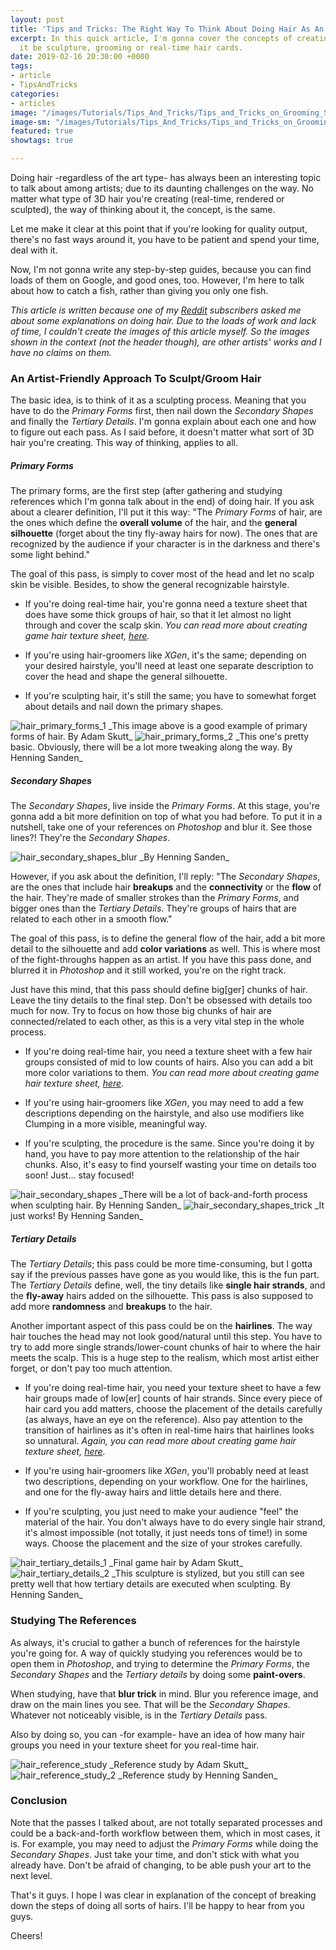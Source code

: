 ```yaml
---
layout: post
title: 'Tips and Tricks: The Right Way To Think About Doing Hair As An Artist'
excerpt: In this quick article, I'm gonna cover the concepts of creating hair. Whether
  it be sculpture, grooming or real-time hair cards.
date: 2019-02-16 20:30:00 +0000
tags:
- article
- TipsAndTricks
categories:
- articles
image: "/images/Tutorials/Tips_And_Tricks/Tips_and_Tricks_on_Grooming_Sculpting_Hair/tips_and_tricks_on_grooming_sculpting_hair_header.jpg"
image-sm: "/images/Tutorials/Tips_And_Tricks/Tips_and_Tricks_on_Grooming_Sculpting_Hair/tips_and_tricks_on_grooming_sculpting_hair_header.jpg"
featured: true
showtags: true

---
```

Doing hair -regardless of the art type- has always been an interesting topic to talk about among artists; due to its daunting challenges on the way. No matter what type of 3D hair you're creating (real-time, rendered or sculpted), the way of thinking about it, the concept, is the same.

Let me make it clear at this point that if you're looking for quality output, there's no fast ways around it, you have to be patient and spend your time, deal with it.

Now, I'm not gonna write any step-by-step guides, because you can find loads of them on Google, and good ones, too. However, I'm here to talk about how to catch a fish, rather than giving you only one fish.

_This article is written because one of my_ [_Reddit_](https://www.reddit.com/r/CharacterArtists/ "Reddit - r/CharacterArtists") _subscribers asked me about some explanations on doing hair. Due to the loads of work and lack of time, I couldn't create the images of this article myself. So the images shown in the context (not the header though), are other artists' works and I have no claims on them._


### An Artist-Friendly Approach To Sculpt/Groom Hair

The basic idea, is to think of it as a sculpting process. Meaning that you have to do the _Primary Forms_ first, then nail down the _Secondary Shapes_ and finally the _Tertiary Details_. I'm gonna explain about each one and how to figure out each pass. As I said before, it doesn't matter what sort of 3D hair you're creating. This way of thinking, applies to all.


##### Primary Forms

The primary forms, are the first step (after gathering and studying references which I'm gonna talk about in the end) of doing hair. If you ask about a clearer definition, I'll put it this way: "The _Primary Forms_ of hair, are the ones which define the **overall volume** of the hair, and the **general silhouette** (forget about the tiny fly-away hairs for now). The ones that are recognized by the audience if your character is in the darkness and there's some light behind."

The goal of this pass, is simply to cover most of the head and let no scalp skin be visible. Besides, to show the general recognizable hairstyle.

* If you're doing real-time hair, you're gonna need a texture sheet that does have some thick groups of hair, so that it let almost no light through and cover the scalp skin. _You can read more about creating game hair texture sheet,_ [_here_](https://hossimo.com/tutorial/workflow-how-to-create-texture-map-for-game-hair-cards-using-xgen/ "How To Create Texture Map For Game Hair Cards Using XGen")_._

* If you're using hair-groomers like _XGen_, it's the same; depending on your desired hairstyle, you'll need at least one separate description to cover the head and shape the general silhouette.

* If you're sculpting hair, it's still the same; you have to somewhat forget about details and nail down the primary shapes.

<img src="/images/Tutorials/Tips_And_Tricks/Tips_and_Tricks_on_Grooming_Sculpting_Hair/hair_primary_forms_1.jpg" alt="hair_primary_forms_1" class="narrowResponsive">
_This image above is a good example of primary forms of hair. By Adam Skutt_

<img src="/images/Tutorials/Tips_And_Tricks/Tips_and_Tricks_on_Grooming_Sculpting_Hair/hair_primary_forms_2.jpg" alt="hair_primary_forms_2" class="narrowResponsive">
_This one's pretty basic. Obviously, there will be a lot more tweaking along the way. By Henning Sanden_


##### Secondary Shapes

The _Secondary Shapes_, live inside the _Primary Forms_. At this stage, you're gonna add a bit more definition on top of what you had before. To put it in a nutshell, take one of your references on _Photoshop_ and blur it. See those lines?! They're the _Secondary Shapes_.

<img src="/images/Tutorials/Tips_And_Tricks/Tips_and_Tricks_on_Grooming_Sculpting_Hair/hair_secondary_shapes_blur.jpg" alt="hair_secondary_shapes_blur" class="narrowResponsive">
_By Henning Sanden_


However, if you ask about the definition, I'll reply: "The _Secondary Shapes_, are the ones that include hair **breakups** and the **connectivity** or the **flow** of the hair. They're made of smaller strokes than the _Primary Forms_, and bigger ones than the _Tertiary Details_. They're groups of hairs that are related to each other in a smooth flow."

The goal of this pass, is to define the general flow of the hair, add a bit more detail to the silhouette and add **color variations** as well. This is where most of the fight-throughs happen as an artist. If you have this pass done, and blurred it in _Photoshop_ and it still worked, you're on the right track.

Just have this mind, that this pass should define big\[ger\] chunks of hair. Leave the tiny details to the final step. Don't be obsessed with details too much for now. Try to focus on how those big chunks of hair are connected/related to each other, as this is a very vital step in the whole process.

* If you're doing real-time hair, you need a texture sheet with a few hair groups consisted of mid to low counts of hairs. Also you can add a bit more color variations to them. _You can read more about creating game hair texture sheet,_ [_here_](https://hossimo.com/tutorial/workflow-how-to-create-texture-map-for-game-hair-cards-using-xgen/ "How To Create Texture Map For Game Hair Cards Using XGen")_._

* If you're using hair-groomers like _XGen_, you may need to add a few descriptions depending on the hairstyle, and also use modifiers like Clumping in a more visible, meaningful way.

* If you're sculpting, the procedure is the same. Since you're doing it by hand, you have to pay more attention to the relationship of the hair chunks. Also, it's easy to find yourself wasting your time on details too soon! Just... stay focused!

<img src="/images/Tutorials/Tips_And_Tricks/Tips_and_Tricks_on_Grooming_Sculpting_Hair/hair_secondary_shapes.jpg" alt="hair_secondary_shapes" class="narrowResponsive">
_There will be a lot of back-and-forth process when sculpting hair. By Henning Sanden_

<img src="/images/Tutorials/Tips_And_Tricks/Tips_and_Tricks_on_Grooming_Sculpting_Hair/hair_secondary_shapes_trick.jpg" alt="hair_secondary_shapes_trick" class="narrowResponsive">
_It just works! By Henning Sanden_


##### Tertiary Details

The _Tertiary Details_; this pass could be more time-consuming, but I gotta say if the previous passes have gone as you would like, this is the fun part. The _Tertiary Details_ define, well, the tiny details like **single hair strands**, and the **fly-away** hairs added on the silhouette. This pass is also supposed to add more **randomness** and **breakups** to the hair.

Another important aspect of this pass could be on the **hairlines**. The way hair touches the head may not look good/natural until this step. You have to try to add more single strands/lower-count chunks of hair to where the hair meets the scalp. This is a huge step to the realism, which most artist either forget, or don't pay too much attention.

* If you're doing real-time hair, you need your texture sheet to have a few hair groups made of low\[er\] counts of hair strands. Since every piece of hair card you add matters, choose the placement of the details carefully (as always, have an eye on the reference). Also pay attention to the transition of hairlines as it's often in real-time hairs that hairlines looks so unnatural. _Again, you can read more about creating game hair texture sheet,_ [_here_](https://hossimo.com/tutorial/workflow-how-to-create-texture-map-for-game-hair-cards-using-xgen/ "How To Create Texture Map For Game Hair Cards Using XGen")_._

* If you're using hair-groomers like _XGen_, you'll probably need at least two descriptions, depending on your workflow. One for the hairlines, and one for the fly-away hairs and little details here and there.

* If you're sculpting, you just need to make your audience "feel" the material of the hair. You don't always have to do every single hair strand, it's almost impossible (not totally, it just needs tons of time!) in some ways. Choose the placement and the size of your strokes carefully.

<img src="/images/Tutorials/Tips_And_Tricks/Tips_and_Tricks_on_Grooming_Sculpting_Hair/hair_tertiary_details_1.jpg" alt="hair_tertiary_details_1" class="narrowResponsive">
_Final game hair by Adam Skutt_

<img src="/images/Tutorials/Tips_And_Tricks/Tips_and_Tricks_on_Grooming_Sculpting_Hair/hair_tertiary_details_2.jpg" alt="hair_tertiary_details_2" class="narrowResponsive">
_This sculpture is stylized, but you still can see pretty well that how tertiary details are executed when sculpting. By Henning Sanden_


### Studying The References

As always, it's crucial to gather a bunch of references for the hairstyle you're going for. A way of quickly studying you references would be to open them in _Photoshop_, and trying to determine the _Primary Forms_, the _Secondary Shapes_ and the _Tertiary details_ by doing some **paint-overs**.

When studying, have that **blur trick** in mind. Blur you reference image, and draw on the main lines you see. That will be the _Secondary Shapes_. Whatever not noticeably visible, is in the _Tertiary Details_ pass.

Also by doing so, you can -for example- have an idea of how many hair groups you need in your texture sheet for you real-time hair.

<img src="/images/Tutorials/Tips_And_Tricks/Tips_and_Tricks_on_Grooming_Sculpting_Hair/hair_reference_study.jpg" alt="hair_reference_study" class="responsive">
_Reference study by Adam Skutt_

<img src="/images/Tutorials/Tips_And_Tricks/Tips_and_Tricks_on_Grooming_Sculpting_Hair/hair_reference_study_2.jpg" alt="hair_reference_study_2" class="narrowResponsive">
_Reference study by Henning Sanden_

### Conclusion

Note that the passes I talked about, are not totally separated processes and could be a back-and-forth workflow between them, which in most cases, it is. For example, you may need to adjust the _Primary Forms_ while doing the _Secondary Shapes_. Just take your time, and don't stick with what you already have. Don't be afraid of changing, to be able push your art to the next level.

That's it guys. I hope I was clear in explanation of the concept of breaking down the steps of doing all sorts of hairs. I'll be happy to hear from you guys.

Cheers!